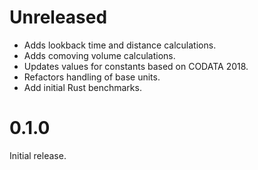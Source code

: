# Unreleased

* Adds lookback time and distance calculations.
* Adds comoving volume calculations.
* Updates values for constants based on CODATA 2018.
* Refactors handling of base units.
* Add initial Rust benchmarks.

# 0.1.0

Initial release.
